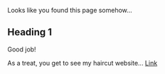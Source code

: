 Looks like you found this page somehow...

## Heading 1
Good job!

As a treat, you get to see my haircut website...
[Link]([http://a.com](https://kennethngyen.github.io/KNNTHKUTS/))	
